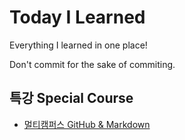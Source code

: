# Today I Learned

Everything I learned in one place!

Don't commit for the sake of commiting.

## 특강 Special Course
- [멀티캠퍼스 GitHub & Markdown](/lecture_multicampus)